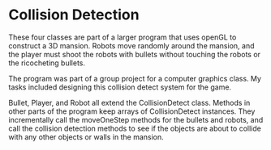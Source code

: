 # Collision Detection

These four classes are part of a larger program that uses openGL to construct a 3D mansion. Robots move randomly around the mansion, and the player must shoot the robots with bullets without touching the robots or the ricocheting bullets.

The program was part of a group project for a computer graphics class. My tasks included designing this collision detect system for the game.

Bullet, Player, and Robot all extend the CollisionDetect class. Methods in other parts of the program keep arrays of CollisionDetect instances. They incrementally call the moveOneStep methods for the bullets and robots, and call the collision detection methods to see if the objects are about to collide with any other objects or walls in the mansion.
